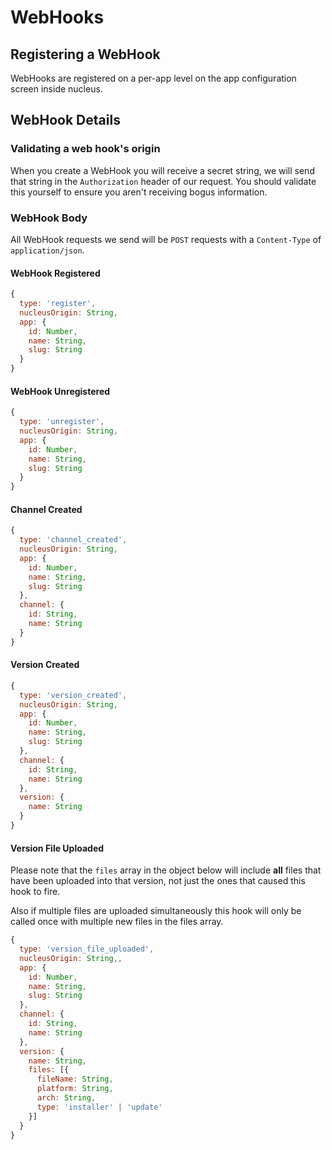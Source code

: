 # WebHooks

## Registering a WebHook

WebHooks are registered on a per-app level on the app configuration screen
inside nucleus.

## WebHook Details

### Validating a web hook's origin

When you create a WebHook you will receive a secret string, we will send that
string in the `Authorization` header of our request.  You should validate this
yourself to ensure you aren't receiving bogus information.

### WebHook Body

All WebHook requests we send will be `POST` requests with a `Content-Type` of
`application/json`.

#### WebHook Registered

```js
{
  type: 'register',
  nucleusOrigin: String,
  app: {
    id: Number,
    name: String,
    slug: String
  }
}
```

#### WebHook Unregistered

```js
{
  type: 'unregister',
  nucleusOrigin: String,
  app: {
    id: Number,
    name: String,
    slug: String
  }
}
```

#### Channel Created

```js
{
  type: 'channel_created',
  nucleusOrigin: String,
  app: {
    id: Number,
    name: String,
    slug: String
  },
  channel: {
    id: String,
    name: String
  }
}
```

#### Version Created

```js
{
  type: 'version_created',
  nucleusOrigin: String,
  app: {
    id: Number,
    name: String,
    slug: String
  },
  channel: {
    id: String,
    name: String
  },
  version: {
    name: String
  }
}
```

#### Version File Uploaded

Please note that the `files` array in the object below will include
**all** files that have been uploaded into that version, not just
the ones that caused this hook to fire.

Also if multiple files are uploaded simultaneously this hook will
only be called once with multiple new files in the files array.

```js
{
  type: 'version_file_uploaded',
  nucleusOrigin: String,,
  app: {
    id: Number,
    name: String,
    slug: String
  },
  channel: {
    id: String,
    name: String
  },
  version: {
    name: String,
    files: [{
      fileName: String,
      platform: String,
      arch: String,
      type: 'installer' | 'update'
    }]
  }
}
```